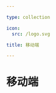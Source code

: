 ```yaml
---

type: collection

icon:
  src: /logo.svg

title: 移动端

---
```


# 移动端

<ShowBreadcrumb />

<ShowResources />
